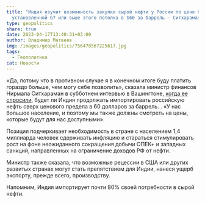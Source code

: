 ```yaml
---
title: "Индия изучит возможность закупки cырой нефти у России по цене близкой к
  установленной G7 или выше этого потолка в $60 за баррель – Ситхараман "
type: geopolitics
share: true
date: 2023-04-17T13:40:31+03:00
author: Владимир Матвеев
img: /images/geopolitics/756478567225617.jpg
tags:
  - Геополитика
cat: Новости
---
```

«Да, потому что в противном случае я в конечном итоге буду платить гораздо больше, чем могу себе позволить», сказала министр финансов Нирмала Ситхараман в субботнем интервью в Вашингтоне, [когда ее спросили](https://economictimes.indiatimes.com/news/economy/foreign-trade/india-may-buy-russian-crude-past-cap-if-opec-cuts-boost-costs/articleshow/99534220.cms), будет ли Индия продолжать импортировать российскую нефть сверх ценового предела в 60 долларов за баррель. . «У нас большое население, и поэтому мы также должны смотреть на цены, которые будут для нас доступными».

Позиция подчеркивает необходимость в стране с населением 1,4 миллиарда человек сдерживать инфляцию и стараться стимулировать рост на фоне неожиданного сокращения добычи ОПЕК+ и западных санкций, направленных на ограничение доходов РФ от нефти.

Министр также сказала, что возможные рецессии в США или других развитых странах могут стать препятствием для Индии, нанеся ущерб экспорту, прежде всего, производству.

Напомним, Индия импортирует почти 80% своей потребности в сырой нефти.